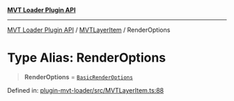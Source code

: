 [**MVT Loader Plugin API**](../../../../README.md)

***

[MVT Loader Plugin API](../../../../README.md) / [MVTLayerItem](../README.md) / RenderOptions

# Type Alias: RenderOptions

> **RenderOptions** = [`BasicRenderOptions`](BasicRenderOptions.md)

Defined in: [plugin-mvt-loader/src/MVTLayerItem.ts:88](https://github.com/dde-platform/dde-earth/blob/a4e76810cf18d8354b0eaa68b6b086181f8a3f8a/packages/plugin-mvt-loader/src/MVTLayerItem.ts#L88)
